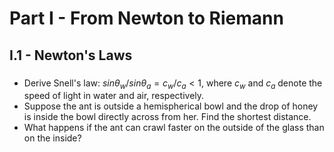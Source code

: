 # Part I - From Newton to Riemann
## I.1 - Newton's Laws
### 

 - Derive Snell's law: $sin \theta_{w} / sin \theta_{a} = c_{w}/c_{a} < 1$, where $c_{w}$ and $c_{a}$ denote the speed of light in water and air, respectively.
 - Suppose the ant is outside a hemispherical bowl and the drop of honey is inside the bowl directly across from her. Find the shortest distance.
 - What happens if the ant can crawl faster on the outside of the glass than on the inside? 

<!--stackedit_data:
eyJoaXN0b3J5IjpbLTYzNjg2NTcyNl19
-->